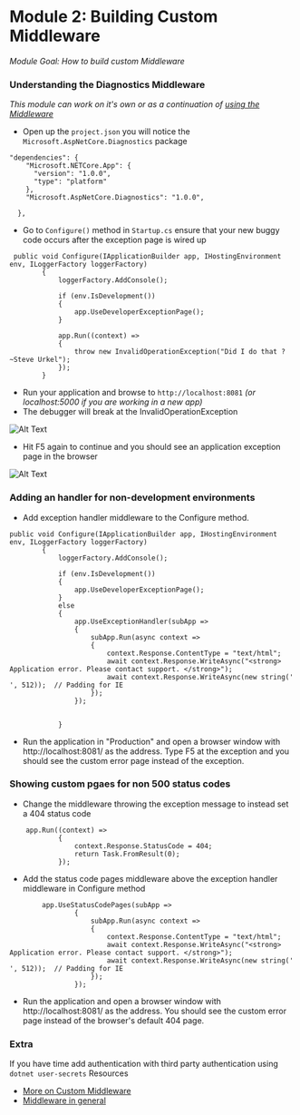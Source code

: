 # Module 2: Building Custom Middleware

*Module Goal: How to build custom Middleware*

### Understanding the Diagnostics Middleware
*This module can work on it's own or as a continuation of [using the Middleware](https://github.com/LadyNaggaga/ASP.NETCoreMVA/blob/master/Introduction/IntroductiontoASPNETCore.md#using-the-middleware)*

- Open up the `project.json` you will notice the `Microsoft.AspNetCore.Diagnostics` package 

```
"dependencies": {
    "Microsoft.NETCore.App": {
      "version": "1.0.0",
      "type": "platform"
    },
    "Microsoft.AspNetCore.Diagnostics": "1.0.0",

  },

```
- Go to `Configure()` method in `Startup.cs` ensure that your new buggy code occurs after the exception page is wired up

```
 public void Configure(IApplicationBuilder app, IHostingEnvironment env, ILoggerFactory loggerFactory)
        {
            loggerFactory.AddConsole();

            if (env.IsDevelopment())
            {
                app.UseDeveloperExceptionPage();
            }

            app.Run((context) =>
            {
                throw new InvalidOperationException("Did I do that ? ~Steve Urkel");
            });
        }
```
- Run your application and browse to `http://localhost:8081` *(or localhost:5000 if you are working in a new app)*
- The debugger will break at the InvalidOperationException

![Alt Text](https://github.com/LadyNaggaga/ASP.NETCoreMVA/blob/master/Images/execption.PNG)

- Hit F5 again to continue and you should see an application exception page in the browser

![Alt Text](https://github.com/LadyNaggaga/ASP.NETCoreMVA/blob/master/Images/appexception.PNG)

### Adding an handler for non-development environments

- Add exception handler middleware to the Configure method.
```
public void Configure(IApplicationBuilder app, IHostingEnvironment env, ILoggerFactory loggerFactory)
        {
            loggerFactory.AddConsole();

            if (env.IsDevelopment())
            {
                app.UseDeveloperExceptionPage();
            }
            else
            {
                app.UseExceptionHandler(subApp =>
                {
                    subApp.Run(async context =>
                    {
                        context.Response.ContentType = "text/html";
                        await context.Response.WriteAsync("<strong> Application error. Please contact support. </strong>");
                        await context.Response.WriteAsync(new string(' ', 512));  // Padding for IE
                    });
                });


            }
```
- Run the application in "Production" and open a browser window with http://localhost:8081/ as the address. Type F5 at the exception and you should see the custom error page instead of the exception.

### Showing custom pgaes for non 500 status codes

- Change the middleware throwing the exception message to instead set a 404 status code

```
    app.Run((context) =>
            {
                context.Response.StatusCode = 404;
                return Task.FromResult(0);
            });
```

-  Add the status code pages middleware above the exception handler middleware in Configure method 

```
        app.UseStatusCodePages(subApp =>
                {
                    subApp.Run(async context =>
                    {
                        context.Response.ContentType = "text/html";
                        await context.Response.WriteAsync("<strong> Application error. Please contact support. </strong>");
                        await context.Response.WriteAsync(new string(' ', 512));  // Padding for IE
                    });
                });

```
- Run the application and open a browser window with http://localhost:8081/ as the address. You should see the custom error page instead of the browser's default 404 page.
### Extra
If you have time add authentication with third party authentication using ```dotnet user-secrets```
Resources 
- [More on Custom Middleware](https://msdn.microsoft.com/en-us/magazine/mt707525.aspx)
- [Middleware in general](https://docs.asp.net/en/latest/fundamentals/middleware.html?highlight=middleware)
